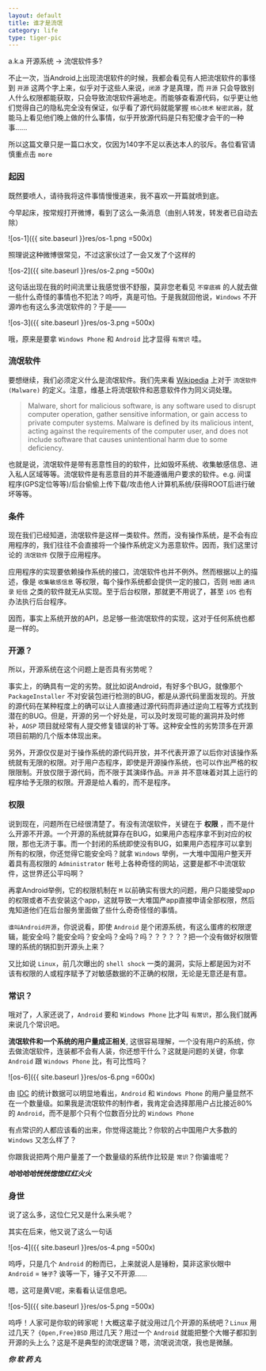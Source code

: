 ```yaml
---
layout: default
title: 谁才是流氓
category: life
type: tiger-pic
---
```

a.k.a 开源系统 -> 流氓软件多?

不止一次，当Android上出现流氓软件的时候，我都会看见有人把流氓软件的事怪到 `开源` 这两个字上来，似乎对于这些人来说，`闭源` 才是真理，而 `开源` 只会导致别人什么权限都能获取，只会导致流氓软件遍地走。而能够查看源代码，似乎更让他们觉得自己的隐私完全没有保证，似乎看了源代码就能掌握 `核心技术` `秘密武器`，就能马上看见他们晚上做的什么事情，似乎开放源代码是只有犯傻才会干的一种事……

所以这篇文章只是一篇口水文，仅因为140字不足以表达本人的驳斥。各位看官请慎重点击 `more`

<!--more-->

### 起因

既然要喷人，请待我将这件事情慢慢道来，我不喜欢一开篇就喷到底。

今早起床，按常规打开微博，看到了这么一条消息（由别人转发，转发者已自动去除）

![os-1]({{ site.baseurl }}res/os-1.png =500x)

照理说这种微博很常见，不过这家伙过了一会又发了个这样的

![os-2]({{ site.baseurl }}res/os-2.png =500x)

这句话出现在我的时间流里让我感觉很不舒服，莫非您老看见 `不穿底裤` 的人就去做一些什么奇怪的事情也不犯法？呜呼，真是可怕。于是我就回他说，`Windows` 不开源咋也有这么多流氓软件的？于是——

![os-3]({{ site.baseurl }}res/os-3.png =500x)

哦，原来是要拿 `Windows Phone` 和 `Android` 比才显得 `有常识` 哇。

### 流氓软件

要想继续，我们必须定义什么是流氓软件。我们先来看 [Wikipedia](https://wikipedia.org) 上对于 `流氓软件(Malware)` 的定义。注意，维基上将流氓软件和恶意软件作为同义词处理。

> Malware, short for malicious software, is any software used to disrupt computer operation, gather sensitive information, or gain access to private computer systems. Malware is defined by its malicious intent, acting against the requirements of the computer user, and does not include software that causes unintentional harm due to some deficiency.

也就是说，流氓软件是带有恶意性目的的软件，比如毁坏系统、收集敏感信息、进入私人区域等等。流氓软件是有恶意目的并不能遵循用户要求的软件。e.g. 间谍程序(GPS定位等等)/后台偷偷上传下载/攻击他人计算机系统/获得ROOT后进行破坏等等。

### 条件

现在我们已经知道，流氓软件是这样一类软件。然而，没有操作系统，是不会有应用程序的，我们往往不会直接将一个操作系统定义为恶意软件。因而，我们这里讨论的 `流氓软件` 仅限于应用程序。

应用程序的实现要依赖操作系统的接口，流氓软件也并不例外。然而根据以上的描述，像是 `收集敏感信息` 等权限，每个操作系统都会提供一定的接口，否则 `地图` `通讯录` `短信` 之类的软件就无从实现。至于后台权限，那就更不用说了，甚至 `iOS` 也有办法执行后台程序。

因而，事实上系统开放的API，总足够一些流氓软件的实现，这对于任何系统也都是一样的。

### 开源？

所以，开源系统在这个问题上是否具有劣势呢？

事实上，的确具有一定的劣势。就比如说Android，有好多个BUG，就像那个 `PackageInstaller` 不对安装包进行检测的BUG，都是从源代码里面发现的。开放的源代码在某种程度上的确可以让人直接通过源代码而非通过逆向工程等方式找到潜在的BUG。但是，开源的另一个好处是，可以及时发现可能的漏洞并及时修补，`AOSP` 项目就经常有人提交修复错误的补丁等。这种安全性的劣势顶多在开源项目前期的几个版本体现出来。

另外，开源仅仅是对于操作系统的源代码开放，并不代表开源了以后你对该操作系统就有无限的权限。对于用户态程序，即使是开源操作系统，也可以作出严格的权限限制。开放仅限于源代码，而不限于其演绎作品。`开源` 并不意味着对其上运行的程序给予无限的权限。开源是给人看的，而不是程序。

### 权限

说到现在，问题所在已经很清楚了。有没有流氓软件，关键在于 __权限__ ，而不是什么开源不开源。一个开源的系统就算存在BUG，如果用户态程序拿不到对应的权限，那也无济于事。而一个封闭的系统即使没有BUG，如果用户态程序可以拿到所有的权限，你还觉得它能安全吗？就拿 `Windows` 举例，一大堆中国用户整天开着具有高权限的 `Administrator` 帐号上各种奇怪的网站，这要是都不中流氓软件，这世界还公平吗啊？

再拿Android举例，它的权限机制在 `M` 以前确实有很大的问题，用户只能接受app的权限或者不去安装这个app，这就导致一大堆国产app直接申请全部权限，然后鬼知道他们在后台服务里面做了些什么奇奇怪怪的事情。

`谁叫Android开源`，你说说看，即使 `Android` 是个闭源系统，有这么蛋疼的权限逻辑，能安全吗？能安全吗？安全吗？全吗？吗？？？？？？把一个没有做好权限管理的系统的锅扣到开源头上来？

又比如说 `Linux`，前几次曝出的 `shell shock` 一类的漏洞，实际上都是因为对不该有权限的人或程序赋予了对敏感数据的不正确的权限，无论是无意还是有意。

### 常识？

哦对了，人家还说了，`Android` 要和 `Windows Phone` 比才叫 `有常识`，那么我们就再来说几个常识吧。

__流氓软件和一个系统的用户量成正相关__, 这很容易理解，一个没有用户的系统，你去做流氓软件，连装都不会有人装，你还想干什么？这就是问题的关键，你拿 `Android` 跟 `Windows Phone` 比，有可比性吗？

![os-6]({{ site.baseurl }}res/os-6.png =600x)

由 [IDC](http://www.idc.com/) 的统计数据可以明显地看出，`Android` 和 `Windows Phone` 的用户量显然不在一个数量级。如果我是流氓软件的制作者，我肯定会选择那用户占比接近80%的 `Android`，而不是那个只有个位数百分比的 `Windows Phone`

有点常识的人都应该看的出来，你觉得这能比？你软的占中国用户大多数的 `Windows` 又怎么样了？

你跟我说把两个用户量差了一个数量级的系统作比较是 `常识`？你骗谁呢？

*__哈哈哈哈恍恍惚惚红红火火__*

### 身世

说了这么多，这位仁兄又是什么来头呢？

其实在后来，他又说了这么一句话

![os-4]({{ site.baseurl }}res/os-4.png =500x)

呜呼，只是几个 `Android` 的粉而已，上来就说人是锤粉，莫非这家伙眼中 `Android` = `锤子`? 诶等一下，锤子又不开源……

嗯，这可是黄V呢，来看看认证信息吧。

![os-5]({{ site.baseurl }}res/os-5.png =500x)

呜呼！人家可是你软的砖家呢！大概这辈子就没用过几个开源的系统吧？`Linux` 用过几天？ `{Open,Free}BSD` 用过几天？用过一个 `Android` 就能把整个大帽子都扣到开源的头上么？这是不是典型的流氓逻辑？嗯，流氓说流氓，我也是微醺。

*__你 软 药 丸__*
